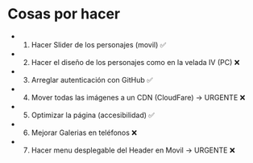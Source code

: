 # Cosas por hacer

- 1. Hacer Slider de los personajes (movil) ✅
- 2. Hacer el diseño de los personajes como en la velada IV (PC) ❌
- 3. Arreglar autenticación con GitHub ✅
- 4. Mover todas las imágenes a un CDN (CloudFare) -> URGENTE ❌
- 5. Optimizar la página (accesibilidad) ✅
- 6. Mejorar Galerias en teléfonos ❌
- 7. Hacer menu desplegable del Header en Movil -> URGENTE ❌
